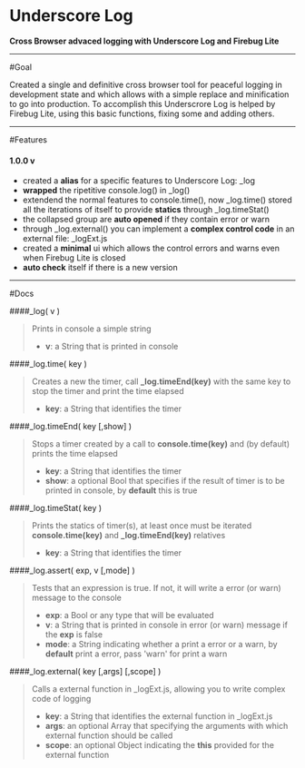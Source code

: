 Underscore Log
==============
<b>Cross Browser advaced logging with Underscore Log and Firebug Lite</b>

----------------------------------------------------------------------------

#Goal

Created a single and definitive cross browser tool for peaceful logging in development state and which allows with a simple replace and minification to go into production. To accomplish this Underscrore Log is helped by Firebug Lite, using this basic functions, fixing some and adding others.

----------------------------------------------------------------------------

#Features

#### 1.0.0 v
<ul>
<li>created a <b>alias</b> for a specific features to Underscore Log: _log</li>
<li><b>wrapped</b> the ripetitive console.log() in _log()</li>
<li>extendend the normal features to console.time(), now _log.time() stored all the iterations of itself to provide <b>statics</b> through _log.timeStat()</li>
<li>the collapsed group are <b>auto opened</b> if they contain error or warn</li>
<li>through _log.external() you can implement a <b>complex control code</b> in an external file: _logExt.js</li>
<li>created a <b>minimal</b> ui which allows the control errors and warns even when Firebug Lite is closed</li>
<li><b>auto check</b> itself if there is a new version</li>
</ul>

----------------------------------------------------------------------------

#Docs

####_log( v )
> Prints in console a simple string
> <ul>
> <li><b>v</b>: a String that is printed in console</li>
> </ul>

####_log.time( key )
> Creates a new the timer, call <b>_log.timeEnd(key)</b> with the same key to stop the timer and print the time elapsed
> <ul>
> <li><b>key</b>: a String that identifies the timer</li>
> </ul>

####_log.timeEnd( key [,show] )
> Stops a timer created by a call to <b>console.time(key)</b> and (by default) prints the time elapsed
> <ul>
> <li><b>key</b>: a String that identifies the timer</li>
> <li><b>show</b>: a optional Bool that specifies if the result of timer is to be printed in console, by <b>default</b> this is true</li>
> </ul>

####_log.timeStat( key )
> Prints the statics of timer(s), at least once must be iterated <b>console.time(key)</b> and <b>_log.timeEnd(key)</b> relatives
> <ul>
> <li><b>key</b>: a String that identifies the timer</li>
> </ul>

####_log.assert( exp, v [,mode] )
> Tests that an expression is true. If not, it will write a error (or warn) message to the console
> <ul>
> <li><b>exp</b>: a Bool or any type that will be evaluated</li>
> <li><b>v</b>: a String that is printed in console in error (or warn) message if the <b>exp</b> is false</li>
> <li><b>mode</b>: a String indicating whether a print a error or a warn, by <b>default</b> print a error, pass 'warn' for print a warn</li>
> </ul>

####_log.external( key [,args] [,scope] )
> Calls a external function in _logExt.js, allowing you to write complex code of logging
> <ul>
> <li><b>key</b>: a String that identifies the external function in _logExt.js</li>
> <li><b>args</b>: an optional Array that specifying the arguments with which external function should be called</li>
> <li><b>scope</b>: an optional Object indicating the <b>this</b> provided for the external function</li>
> </ul>